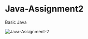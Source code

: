 # Java-Assignment2
Basic Java


![Java-Assignment-2](https://user-images.githubusercontent.com/45450045/174958481-6cc95d84-a6ab-44e4-91b7-ec6e48f7cb64.jpg)
